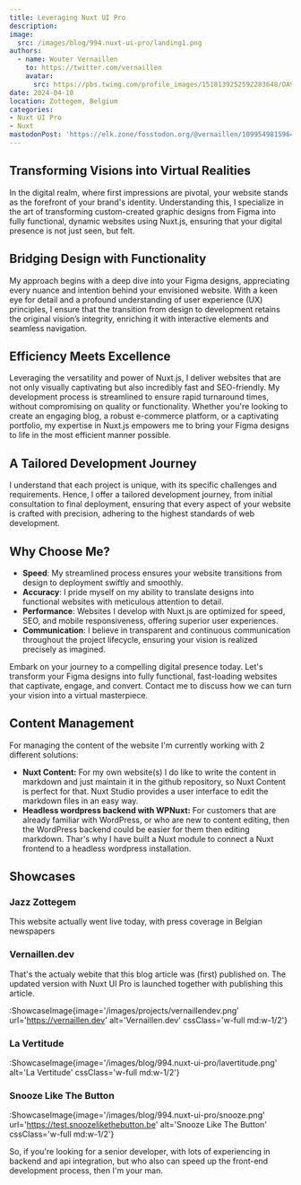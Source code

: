 ```yaml
---
title: Leveraging Nuxt UI Pro
description: 
image:
  src: /images/blog/994.nuxt-ui-pro/landing1.png
authors:
  - name: Wouter Vernaillen
    to: https://twitter.com/vernaillen
    avatar:
      src: https://pbs.twimg.com/profile_images/1518139252592283648/OA9KuIjb_400x400.jpg
date: 2024-04-10
location: Zottegem, Belgium
categories:
- Nuxt UI Pro
- Nuxt
mastodonPost: 'https://elk.zone/fosstodon.org/@vernaillen/109954981596443382'
---
```


## Transforming Visions into Virtual Realities
In the digital realm, where first impressions are pivotal, your website stands as the forefront of your brand's identity. Understanding this, I specialize in the art of transforming custom-created graphic designs from Figma into fully functional, dynamic websites using Nuxt.js, ensuring that your digital presence is not just seen, but felt.

## Bridging Design with Functionality

My approach begins with a deep dive into your Figma designs, appreciating every nuance and intention behind your envisioned website. With a keen eye for detail and a profound understanding of user experience (UX) principles, I ensure that the transition from design to development retains the original vision’s integrity, enriching it with interactive elements and seamless navigation.

## Efficiency Meets Excellence

Leveraging the versatility and power of Nuxt.js, I deliver websites that are not only visually captivating but also incredibly fast and SEO-friendly. My development process is streamlined to ensure rapid turnaround times, without compromising on quality or functionality. Whether you're looking to create an engaging blog, a robust e-commerce platform, or a captivating portfolio, my expertise in Nuxt.js empowers me to bring your Figma designs to life in the most efficient manner possible.

## A Tailored Development Journey

I understand that each project is unique, with its specific challenges and requirements. Hence, I offer a tailored development journey, from initial consultation to final deployment, ensuring that every aspect of your website is crafted with precision, adhering to the highest standards of web development.

## Why Choose Me?

 * **Speed**: My streamlined process ensures your website transitions from design to deployment swiftly and smoothly.
 * **Accuracy**: I pride myself on my ability to translate designs into functional websites with meticulous attention to detail.
 * **Performance**: Websites I develop with Nuxt.js are optimized for speed, SEO, and mobile responsiveness, offering superior user experiences.
 * **Communication**: I believe in transparent and continuous communication throughout the project lifecycle, ensuring your vision is realized precisely as imagined.

Embark on your journey to a compelling digital presence today. Let's transform your Figma designs into fully functional, fast-loading websites that captivate, engage, and convert. Contact me to discuss how we can turn your vision into a virtual masterpiece.


## Content Management 

For managing the content of the website I'm currently working with 2 different solutions:
 * **Nuxt Content:**
    For my own website(s) I do like to write the content in markdown and just maintain it in the github repository, so Nuxt Content is perfect for that.
    Nuxt Studio provides a user interface to edit the markdown files in an easy way.
 * **Headless wordpress backend with WPNuxt:**
    For customers that are already familiar with WordPress, or who are new to content editing, then the WordPress backend could be easier for them then editing markdown.
    Thar's why I have built a Nuxt module to connect a Nuxt frontend to a headless wordpress installation.


## Showcases

### Jazz Zottegem

This website actually went live today, with press coverage in Belgian newspapers

### Vernaillen.dev

That's the actualy webite that this blog article was (first) published on. The updated version with Nuxt UI Pro is launched together with publishing this article.

:ShowcaseImage{image='/images/projects/vernaillendev.png' url='https://vernaillen.dev' alt='Vernaillen.dev'  cssClass='w-full md:w-1/2'}

### La Vertitude

:ShowcaseImage{image='/images/blog/994.nuxt-ui-pro/lavertitude.png' alt='La Vertitude' cssClass='w-full md:w-1/2'}

### Snooze Like The Button

:ShowcaseImage{image='/images/blog/994.nuxt-ui-pro/snooze.png' url='https://test.snoozelikethebutton.be' alt='Snooze Like The Button' cssClass='w-full md:w-1/2'}

So, if you're looking for a senior developer, with lots of experiencing in backend and api integration, but who also can speed up the front-end development process, then I'm your man. 
